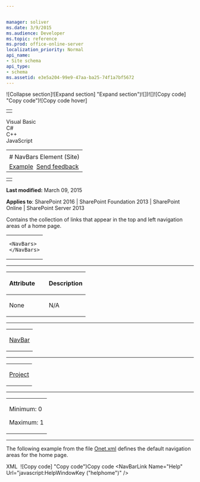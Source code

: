 ```yaml
---


manager: soliver
ms.date: 3/9/2015
ms.audience: Developer
ms.topic: reference
ms.prod: office-online-server
localization_priority: Normal
api_name:
- Site schema
api_type:
- schema
ms.assetid: e3e5a204-99e9-47aa-ba25-74f1a7bf5672
---
```


![Collapse
section]![Expand
section] "Expand section")![]()![])![]![]()![Copy
code] "Copy code")![Copy code
hover]
<table>
<tbody>
<tr class="odd">
<td align="left"></td>
</tr>
</tbody>
</table>

Visual Basic  
C\#  
C++  
JavaScript  

<table>
<tbody>
<tr class="odd">
<td align="left"><span id="runningHeaderText"></span></td>
</tr>
<tr class="even">
<td align="left"># NavBars Element (Site)</td>
</tr>
<tr class="odd">
<td align="left"><a href="#exampleToggle">Example</a>  <span id="headfeedbackarea" class="feedbackhead"><a href="javascript:SubmitFeedback(&#39;docthis@Microsoft.com&#39;,&#39;&#39;,&#39;&#39;,&#39;&#39;,&#39;1.0.18082.1225&#39;,&#39;%0\dThank%20you%20for%20your%20feedback.%20The%20developer%20writing%20teams%20use%20your%20feedback%20to%20improve%20documentation.%20While%20we%20are%20reviewing%20your%20feedback,%20we%20may%20send%20you%20e-mail%20to%20ask%20for%20clarification%20or%20feedback%20on%20a%20solution.%20We%20do%20not%20use%20your%20e-mail%20address%20for%20any%20other%20purpose%20and%20we%20delete%20it%20after%20we%20finish%20our%20review.%0\AFor%20further%20information%20about%20the%20privacy%20policies%20of%20Microsoft,%20please%20see%20http://privacy.microsoft.com/en-us/default.aspx.%0\A%0\d&#39;,&#39;Customer%20feedback&#39;);">Send feedback</a></span></td>
</tr>
</tbody>
</table>

<table>
<colgroup>
<col width="100%" />
</colgroup>
<tbody>
<tr class="odd">
<td align="left"></td>
</tr>
</tbody>
</table>

**Last modified:** March 09, 2015

**Applies to**: SharePoint 2016 | SharePoint Foundation 2013 |
SharePoint Online | SharePoint Server 2013

Contains the collection of links that appear in the top and left
navigation areas of a home page.

<span codelanguage="other"></span>
<table>
<colgroup>
<col width="100%" />
</colgroup>
<tbody>
<tr class="odd">
<td align="left"><pre><code>&lt;NavBars&gt;
&lt;/NavBars&gt;</code></pre></td>
</tr>
</tbody>
</table>


-----------------------------------------------------------------------------------------------------------------------------------------------------------------------------------------------

<table>
<colgroup>
<col width="50%" />
<col width="50%" />
</colgroup>
<thead>
<tr class="header">
<th align="left"><p>Attribute</p></th>
<th align="left"><p>Description</p></th>
</tr>
</thead>
<tbody>
<tr class="odd">
<td align="left"><p>None</p></td>
<td align="left"><p>N/A</p></td>
</tr>
</tbody>
</table>


---------------------------------------------------------------------------------------------------------------------------------------------------------------------------------------------------

<table>
<colgroup>
<col width="100%" />
</colgroup>
<tbody>
<tr class="odd">
<td align="left"><p><a href="navbar-element-site.md">NavBar</a></p></td>
</tr>
</tbody>
</table>


----------------------------------------------------------------------------------------------------------------------------------------------------------------------------------------------------

<table>
<colgroup>
<col width="100%" />
</colgroup>
<tbody>
<tr class="odd">
<td align="left"><p><a href="project-element-site.md">Project</a></p></td>
</tr>
</tbody>
</table>


------------------------------------------------------------------------------------------------------------------------------------------------------------------------------------------------

<table>
<colgroup>
<col width="100%" />
</colgroup>
<tbody>
<tr class="odd">
<td align="left"><p>Minimum: 0</p>
<p>Maximum: 1</p></td>
</tr>
</tbody>
</table>


------------------------------------------------------------------------------------------------------------------------------------------------------------------------------------------

The following example from the file
[Onet.xml](http://msdn.microsoft.com/library/b99d6657-d9ae-4135-a43c-c58cdfcdc6c1(Office.15).aspx)
defines the default navigation areas for the home page.

<span codelanguage="xmlLang"></span>
XML 
<span class="copyCode" onclick="CopyCode(this)"
onkeypress="CopyCode_CheckKey(this, event)"
onmouseover="ChangeCopyCodeIcon(this)"
onmouseout="ChangeCopyCodeIcon(this)" tabindex="0">![Copy
code] "Copy code")Copy code</span>
    <NavBars>
       <NavBar Name="SharePoint Top Navbar" Separator="&nbsp;&nbsp;&nbsp;" 
          Body="<a ID='onettopnavbar#LABEL_ID#' href='#URL#' 
             accesskey='J'>#LABEL#</a>" ID="1002">
          <NavBarLink Name="Documents and Lists" 
             Url="_layouts/[%=System.Threading.Thread.CurrentThread.
                CurrentUICulture.LCID%]/viewlsts.aspx" />
          <NavBarLink Name="Create" 
             Url="_layouts/[%=System.Threading.Thread.CurrentThread.
                CurrentUICulture.LCID%]/create.aspx" />
          <NavBarLink Name="Site Settings" 
             Url="_layouts/[%=System.Threading.Thread.CurrentThread.
                CurrentUICulture.LCID%]/settings.aspx" />
          <NavBarLink Name="Help" Url="javascript:HelpWindowKey
             ("helphome")" />
       </NavBar>
       <NavBar Name="Documents" Prefix="<table border=0 cellpadding=4 
             cellspacing=0>" 
          Body="<tr><td><table border=0 cellpadding=0 
             cellspacing=0><tr><td>
          <img src='/_layouts/images/blank.gif' ID='100' alt='Icon' 
             border=0>&nbsp;</td><td valign=top>
          <a ID=onetleftnavbar#LABEL_ID# 
             href='#URL#'>#LABEL#</td></tr></table></td></tr>" 
          Suffix="</table>" ID="1004" />
       <NavBar Name="Pictures" Prefix="<table border=0 cellpadding=4 
             cellspacing=0>" 
          Body="<tr><td><table border=0 cellpadding=0 
             cellspacing=0><tr><td>
          <img src='/_layouts/images/blank.gif' ID='100' alt='Icon' 
             border=0>&nbsp;</td>
          <td valign=top><a ID=onetleftnavbar#LABEL_ID# 
             href='#URL#'>#LABEL#</td></tr></table>
          </td></tr>" Suffix="</table>" ID="1005" />
       <NavBar Name="Lists" Prefix="<table border=0 cellpadding=4 
             cellspacing=0>" 
          Body="<tr><td><table border=0 cellpadding=0 
             cellspacing=0><tr><td>
          <img src='/_layouts/images/blank.gif' ID='100' alt='Icon' 
             border=0>&nbsp;</td>
          <td valign=top><a ID=onetleftnavbar#LABEL_ID# 
             href='#URL#'>#LABEL#</td></tr></table>
          </td></tr>" Suffix="</table>" ID="1003" />
       <NavBar Name="Discussions" Prefix="<table border=0 cellpadding=4 
             cellspacing=0>" 
          Body="<tr><td><table border=0 cellpadding=0 
             cellspacing=0><tr><td>
          <img src='/_layouts/images/blank.gif' ID='100' alt='Icon' 
             border=0>&nbsp;</td>
          <td valign=top><a ID=onetleftnavbar#LABEL_ID# 
             href='#URL#'>#LABEL#</td></tr></table>
          </td></tr>" Suffix="</table>" ID="1006" />
       <NavBar Name="Surveys" Prefix="<table border=0 cellpadding=4 
             cellspacing=0>" 
          Body="<tr><td><table border=0 cellpadding=0 
             cellspacing=0><tr><td>
          <img src='/_layouts/images/blank.gif' ID='100' alt='Icon' 
             border=0>&nbsp;</td>
          <td valign=top><a ID=onetleftnavbar#LABEL_ID# 
             href='#URL#'>#LABEL#</td></tr></table>
          </td></tr>" Suffix="</table>" ID="1007" />
    </NavBars>









